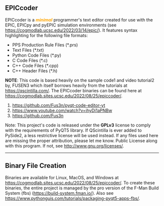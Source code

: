 EPICcoder
---

EPICcoder is a _**<font color="orange">minimal</font>**_ programmer's text editor created for use with the EPIC, EPICpy and pyEPIC simulation environments (see <https://cogmodlab.ucsc.edu/2022/03/14/epic/>). It features syntax highlighting for the following file formats:  

* PPS Production Rule Files (*.prs)  
* Text Files (*.txt)  
* Python Code Files (*.py)
* C Code Files (*.c)  
* C++ Code Files (*.cpp)
* C++ Header Files (*.h)

**NOTE**: This code is based heavily on the sample code1 and video tutorial2 by, FUSEN3 which itself borrows heavily from the tutorials at <https://qscintilla.com/>.
The EPICcoder binaries can be found here at <https://cogmodlab.sites.ucsc.edu/2022/08/25/epiccoder/>.
1. <https://github.com/Fus3n/pyqt-code-editor-yt>
2. <https://www.youtube.com/watch?v=ihyDi1aPNBw>
3. <https://github.com/Fus3n>

Note: This project's code is released under the **GPLv3** license to comply with the requirements of PyQT5 library. If QScintilla is ever added to PySide2, a less restrictive license will be used instead. If any files used here are missing the proper attribution, please let me know.
 Public License along with this program.  If not, see <http://www.gnu.org/licenses/>.

---

## Binary File Creation

Binaries are available for Linux, MacOS, and Windows at <https://cogmodlab.sites.ucsc.edu/2022/08/25/epiccoder/>.
To create these binaries, the entire project is managed by the pro version of the F-Man Build System (fbs) (<https://build-system.fman.io/>). Also see <https://www.pythonguis.com/tutorials/packaging-pyqt5-apps-fbs/>.

